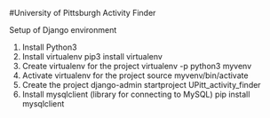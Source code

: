 #University of Pittsburgh Activity Finder

Setup of Django environment
1. Install Python3
2. Install virtualenv
	pip3 install virtualenv
3. Create virtualenv for the project
	virtualenv -p python3 myvenv
4. Activate virtualenv for the project
	source myvenv/bin/activate
5. Create the project
	django-admin startproject UPitt_activity_finder
6. Install mysqlclient (library for connecting to MySQL)
	pip install mysqlclient